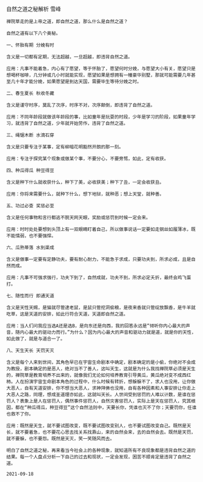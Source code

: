 自然之道之秘解析
雪峰

    禅院草走的是上帝之道，即自然之道，那么什么是自然之道？

    自然之道有以下八个奥秘。

    一、怀胎有期 分娩有时

    含义是一切都有定期，无法超越，一旦超越，即违背自然之道。

    应用：凡事不能着急，内心有了愿望，等于怀胎了，愿望何时分娩，与愿望大小有关，愿望只是想喝杯咖啡，几分钟或几小时就能实现，愿望如果是想拥有一幢豪华别墅，那就可能需要几年甚至几十年才能分娩，如果愿望是到达天国，需要毕生等待分娩之时。

    二、春生夏长 秋收冬藏

    含义是谨守时序，莫乱了次序，时序不对，次序颠倒，即违背了自然之道。

    应用：不同年龄段就做该年龄段的事，比如童年是玩耍的时段，少年是学习的阶段，如果童年学习，就违背了自然之道，少年就开始劳作，违背了自然之道。

    三、绳锯木断 水滴石穿

    含义是只要专注于某事，定有柳暗花明豁然开朗的那一刻。

    应用：专注于探究某个现象或做某个事，不要分心，不要旁骛，如此，定有收获。

    四、种瓜得瓜 种豆得豆

    含义是种下什么就收获什么，种下了美，必收获美；种下了丑，一定会收获丑。

    应用：你将来需要什么，就种下什么，想下地狱，就种恶；想上天堂，就种善。

    五、功过必查 奖惩必至

    含义是任何事物和言行都逃不脱天网天眼，奖励或惩罚到时候一定会来。

    应用：时时处处要想到头顶上有一双眼睛盯着自己，所以做事说话一定要如走钢丝如履薄冰，既不能懦弱，也不要强悍。

    六、瓜熟蒂落 水到渠成

    含义是做事一定要有定静功夫，要有耐心耐力，不能急于求成，只要功夫到，所求必成，且是自然而成。

    应用：凡事不可强求强行，功夫下到了，自然成就，功夫不到，所求必定夭折，最终会鸡飞蛋打。

    七、随性而行 即通天道

    含义是天性天赐，是猫就尽管逮老鼠，是鼠只管挖洞偷粮，是夜来香就只管绽放飘香，是牛羊就吃草，这是天道的安排，如此行符合天道，天道即自然之道。

    应用：当人们问我应当选A还是选B，是向东还是向西，我的回答永远是“倾听你内心最大的声音，随内心最大的驱动力而行。”为什么？因为内心最大的声音和驱动力就是道，就是你的天性，如此做了，就是与道合一了。

    八、天生天长 天罚天灭

    含义是每个人来到世间，其角色早已在宇宙生命剧本中确定，剧本确定的是小偷，你绝对不会成为教授，剧本确定的是恶人，绝对当不了善人，这叫天生，这就是为什么我找禅院草必须是天生的，禅院草是教育培养不出来的，就像我们无论如何培养教育引导黄瓜，黄瓜绝对变不成西红柿。人在扮演宇宙生命剧本角色的过程中，什么时候有转折，想躲躲不了，求人也没用，让你做大恶人，自有天道安排，你不想当大恶人，求神拜佛也没用，自有各种因素和人事安排让你走上大恶人之路，同理，想成圣道理亦如此，这就叫天长。人世间受到惩罚的人难以计数，是谁在惩罚人？表象上是人在惩罚人，偶然事件惩罚人，自然灾害惩罚人，实际上是天在惩罚人，究其根因，都在“种瓜得瓜，种豆得豆”这个自然法则中，天要长你，凭谁也灭不了你；天要罚你，任谁也救不了你。

    应用：既然是天生，就不要试图改变，既不要试图改变别人，也不要试图改变自己。既然是天长，就不要着急，也不要花心思去找关系找靠山，来的自然会来，去的自然会去。既然是天罚，就不要躲，也不要怨。既然是天灭，笑一笑随风而去。

    明白了自然之道之秘，再来看当今社会上的各种现象，就知道所有不良现象都是违背自然之道的结果。每一个人盘点分析一下自己的过去和现状，一定会发现，困苦不顺肯定是违背了自然之道。

    2021-09-18




